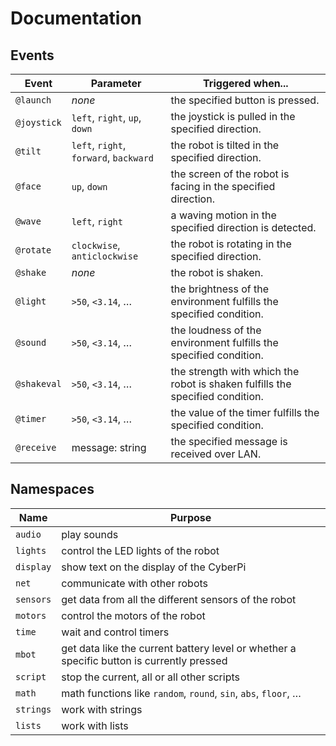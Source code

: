 # Documentation

## Events

Event | Parameter | Triggered when...
--- | --- | ---
`@launch` | *none* | the specified button is pressed.
`@joystick` | `left`, `right`, `up`, `down` | the joystick is pulled in the specified direction.
`@tilt` | `left`, `right`, `forward`, `backward` | the robot is tilted in the specified direction.
`@face` | `up`, `down` | the screen of the robot is facing in the specified direction.
`@wave` | `left`, `right` | a waving motion in the specified direction is detected.
`@rotate` | `clockwise`, `anticlockwise` | the robot is rotating in the specified direction.
`@shake` | *none* | the robot is shaken.
`@light` | `>50`, `<3.14`, … | the brightness of the environment fulfills the specified condition.
`@sound` | `>50`, `<3.14`, … | the loudness of the environment fulfills the specified condition.
`@shakeval` | `>50`, `<3.14`, … | the strength with which the robot is shaken fulfills the specified condition.
`@timer` | `>50`, `<3.14`, … | the value of the timer fulfills the specified condition.
`@receive` | message: string | the specified message is received over LAN.

## Namespaces

Name | Purpose
--- | ---
`audio` | play sounds
`lights` | control the LED lights of the robot
`display` | show text on the display of the CyberPi
`net` | communicate with other robots
`sensors` | get data from all the different sensors of the robot
`motors` | control the motors of the robot
`time` | wait and control timers
`mbot` | get data like the current battery level or whether a specific button is currently pressed
`script` | stop the current, all or all other scripts
`math` | math functions like `random`, `round`, `sin`, `abs`, `floor`, …
`strings` | work with strings
`lists` | work with lists

